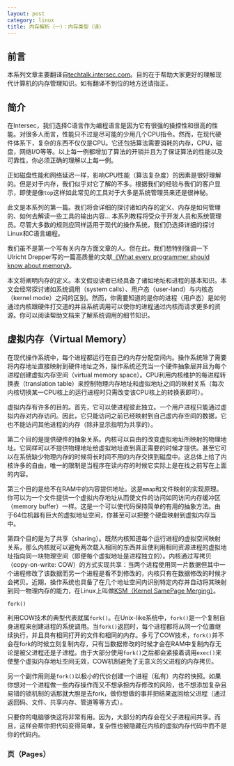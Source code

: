 ```yaml
---
layout: post
category: linux
title: 内存解析（一）：内存类型（译）
---
```


## 前言
本系列文章主要翻译自[techtalk.intersec.com](https://techtalk.intersec.com/2013/07/memory-part-1-memory-types/)。目的在于帮助大家更好的理解现代计算机的内存管理知识。如有翻译不到位的地方还请指正。

## 简介
在Intersec，我们选择C语言作为编程语言是因为它有很强的操控性和很高的性能。对很多人而言，性能只不过是尽可能的少用几个CPU指令。然而，在现代硬件体系下，复杂的东西不仅仅是CPU。它还包括算法需要消耗的内存，CPU，磁盘，网络I/O等等。以上每一例都增加了算法的开销并且为了保证算法的性能以及可靠性，你必须正确的理解以上每一例。

正如磁盘性能和网络延迟一样，影响CPU性能（算法复杂度）的因素是很好理解的。但是对于内存，我们似乎对它了解的不多。根据我们的经验与我们的客户显示，即使是像`top`这样如此常见的工具对于大多是系统管理员来还是很神秘。

此文是本系列的第一篇。我们将会详细的探讨诸如内存的定义、内存是如何管理的、如何去解读一些工具的输出内容... 本系列教程将受众于开发人员和系统管理员。尽管大多数的规则应同样适用于现代的操作系统，我们仍选择详细的探讨Linux和C语言编程。

我们虽不是第一个写有关内存方面文章的人。但在此，我们想特别强调一下Ulricht Drepper写的一篇高质量的文献[《What every programmer should know about memory》](http://www.akkadia.org/drepper/cpumemory.pdf)。

本文将阐明内存的定义。本文假设读者已经具备了诸如地址和进程的基本知识。本文会经常探讨诸如系统调用（system calls）、用户态（user-land）与内核态（kernel mode）之间的区别。然而，你需要知道的是你的进程（用户态）是如何通过内核跟硬件打交道的并且系统调用可以使你的进程通过内核而请求更多的资源。你可以阅读帮助文档来了解系统调用的细节知识。

## 虚拟内存（Virtual Memory）
在现代操作系统中，每个进程都运行在自己的内存分配空间内。操作系统除了需要将内存地址直接映射到硬件地址之外，操作系统还充当一个硬件抽象层并且为每个进程创建虚拟内存空间（virtual memory space）。CPU利用内核维护的每进程转换表（translation table）来控制物理内存地址和虚拟地址之间的映射关系（每次内核切换某一CPU核上的运行进程时只需改变该CPU核上的转换表即可）。

虚拟内存有许多的目的。首先，它可以使进程彼此独立。一个用户进程只能通过虚拟内存对内存访问。因此，它只能访问之前已经映射到自己虚内存空间的数据，它也不能访问其他进程的内存（除非显示指明为共享的）。

第二个目的是提供硬件的抽象关系。内核可以自由的改变虚拟地址所映射的物理地址。它同样可以不提供物理地址给虚拟地址直到真正需要的时候才提供。甚至它可以在系统缺少物理内存的时候将长时间不用的内存交换到磁盘中。这总体上给了内核许多的自由，唯一的限制是当程序在读内存的时候它实际上是在找之前写在上面的内容。

第三个目的是给不在RAM中的内容提供地址。这是`mmap`和文件映射的实现原理。你可以为一个文件提供一个虚拟内存地址从而使文件的访问如同访问内存缓冲区（memory buffer）一样。这是一个可以使代码保持简单的有用的抽象方法。由于64位机器有巨大的虚拟地址空间，你甚至可以把整个硬盘映射到虚拟内存当中。

第四个目的是为了共享（sharing）。既然内核知道每个运行进程的虚拟空间映射关系，那么内核就可以避免两次载入相同的东西并且使利用相同资源进程的虚拟地址指向同一块物理空间（即便每个虚拟地址是进程独立的）。内核通过写拷贝（copy-on-write: COW）的方式实现共享：当两个进程使用同一片数据但其中一个进程修改了该数据而另一个进程是看不到修改的，内核只有在数据修改的时候才会拷贝。近期，操作系统也具备了在几个地址空间内识别特定内存并自动将其映射到同一物理内存的能力，在Linux上叫做[KSM（Kernel SamePage Merging）](http://en.wikipedia.org/wiki/Kernel_SamePage_Merging_(KSM))。

    fork()

利用COW技术的典型代表就属`fork()`。在Unix-like系统中，`fork()`是一个复制自身进程来创建进程的系统调用。当`fork()`返回时，每个进程都将从同一个位置继续执行，并且具有相同打开的文件和相同的内存。多亏了COW技术，`fork()`并不会在fork的时候立刻复制内存，只有当数据修改的时候才会在RAM中复制内存无论是被父进程还是子进程。由于大部分使用`fork()`之后都会紧接着调用`exec()`来使整个虚拟内存地址空间无效，COW机制避免了无意义的父进程的内存拷贝。

另一个副作用则是`fork()`以极小的代价创建一个进程（私有）内存的快照。如果你想对一个进程做一些内存操作而又不想承担内存修改的风险，也不想添加复杂且易错的锁机制的话那就大胆是去fork，做你想做的事并把结果返回给父进程（通过返回码、文件、共享内存、管道等等方式）。

只要你的电脑够快这将非常有用。因为，大部分的内存会在父子进程间共享。而且，这样会帮你把代码变得简单，复杂性也被隐藏在内核的虚拟内存代码中而不是你的代码内。

### 页（Pages）
